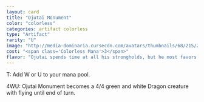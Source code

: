 ```yaml
---
layout: card
title: "Ojutai Monument"
color: "colorless"
categories: artifact colorless
type: "Artifact"
rarity: "U"
image: "http://media-dominaria.cursecdn.com/avatars/thumbnails/68/215/200/283/635616654650710224.png"
cost: "<span class='Colorless Mana'>3</span>"
flavor: "Ojutai spends time at all his strongholds, but he most favors Cori Stronghold for his meditation."
---
```


<span class="Tap">T</span>: Add <span class="White Mana">W</span> or <span class="Blue Mana">U</span> to your mana pool.

<span class="Colorless Mana">4</span><span class="White Mana">W</span><span class="Blue Mana">U</span>: Ojutai Monument becomes a 4/4 green and white Dragon creature with flying until end of turn.
